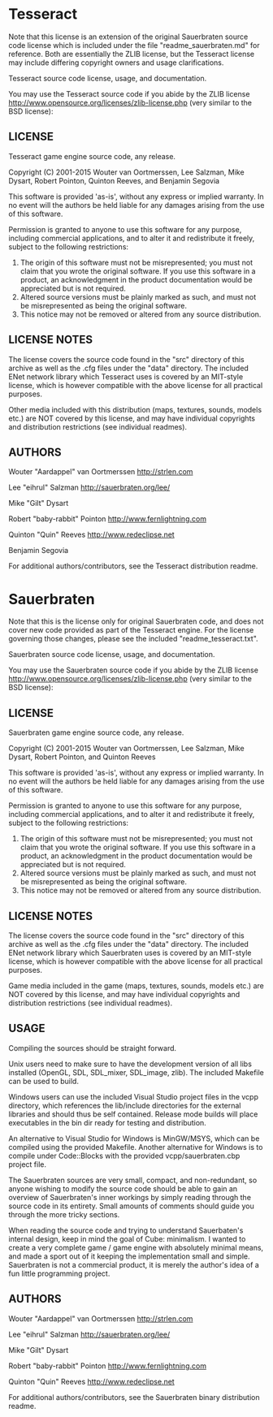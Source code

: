 # Tesseract

Note that this license is an extension of the original Sauerbraten source 
code license which is included under the file "readme_sauerbraten.md" for
reference. Both are essentially the ZLIB license, but the Tesseract license 
may include differing copyright owners and usage clarifications.

Tesseract source code license, usage, and documentation.

You may use the Tesseract source code if you abide by the ZLIB license
http://www.opensource.org/licenses/zlib-license.php
(very similar to the BSD license):


## LICENSE

Tesseract game engine source code, any release.

Copyright (C) 2001-2015 Wouter van Oortmerssen, Lee Salzman, Mike Dysart, Robert Pointon, Quinton Reeves, and Benjamin Segovia

This software is provided 'as-is', without any express or implied
warranty.  In no event will the authors be held liable for any damages
arising from the use of this software.

Permission is granted to anyone to use this software for any purpose,
including commercial applications, and to alter it and redistribute it
freely, subject to the following restrictions:

1. The origin of this software must not be misrepresented; you must not
   claim that you wrote the original software. If you use this software
   in a product, an acknowledgment in the product documentation would be
   appreciated but is not required.
2. Altered source versions must be plainly marked as such, and must not be
   misrepresented as being the original software.
3. This notice may not be removed or altered from any source distribution.


## LICENSE NOTES

The license covers the source code found in the "src" directory of this
archive as well as the .cfg files under the "data" directory. The included 
ENet network library which Tesseract uses is covered by an MIT-style 
license, which is however compatible with the above license for all 
practical purposes.

Other media included with this distribution (maps, textures, sounds, models etc.)
are NOT covered by this license, and may have individual copyrights and
distribution restrictions (see individual readmes).

## AUTHORS

Wouter "Aardappel" van Oortmerssen
http://strlen.com

Lee "eihrul" Salzman 
http://sauerbraten.org/lee/

Mike "Gilt" Dysart

Robert "baby-rabbit" Pointon
http://www.fernlightning.com

Quinton "Quin" Reeves
http://www.redeclipse.net

Benjamin Segovia

For additional authors/contributors, see the Tesseract distribution readme.

# Sauerbraten

Note that this is the license only for original Sauerbraten code, and does
not cover new code provided as part of the Tesseract engine. For the 
license governing those changes, please see the included "readme_tesseract.txt".

Sauerbraten source code license, usage, and documentation.

You may use the Sauerbraten source code if you abide by the ZLIB license
http://www.opensource.org/licenses/zlib-license.php
(very similar to the BSD license):


## LICENSE

Sauerbraten game engine source code, any release.

Copyright (C) 2001-2015 Wouter van Oortmerssen, Lee Salzman, Mike Dysart, Robert Pointon, and Quinton Reeves

This software is provided 'as-is', without any express or implied
warranty.  In no event will the authors be held liable for any damages
arising from the use of this software.

Permission is granted to anyone to use this software for any purpose,
including commercial applications, and to alter it and redistribute it
freely, subject to the following restrictions:

1. The origin of this software must not be misrepresented; you must not
   claim that you wrote the original software. If you use this software
   in a product, an acknowledgment in the product documentation would be
   appreciated but is not required.
2. Altered source versions must be plainly marked as such, and must not be
   misrepresented as being the original software.
3. This notice may not be removed or altered from any source distribution.


## LICENSE NOTES

The license covers the source code found in the "src" directory of this
archive as well as the .cfg files under the "data" directory. The included 
ENet network library which Sauerbraten uses is covered by an MIT-style 
license, which is however compatible with the above license for all 
practical purposes.

Game media included in the game (maps, textures, sounds, models etc.)
are NOT covered by this license, and may have individual copyrights and
distribution restrictions (see individual readmes).


## USAGE

Compiling the sources should be straight forward.

Unix users need to make sure to have the development version of all libs
installed (OpenGL, SDL, SDL_mixer, SDL_image, zlib). The included
Makefile can be used to build.

Windows users can use the included Visual Studio project files in the vcpp 
directory,  which references the lib/include directories for the external 
libraries and should thus be self contained. Release mode builds will place 
executables in the bin dir ready for testing and distribution.

An alternative to Visual Studio for Windows is MinGW/MSYS, which can be compiled
using the provided Makefile. Another alternative for Windows is to compile under
Code::Blocks with the provided vcpp/sauerbraten.cbp project file.

The Sauerbraten sources are very small, compact, and non-redundant, so anyone
wishing to modify the source code should be able to gain an overview of
Sauerbraten's inner workings by simply reading through the source code in its
entirety. Small amounts of comments should guide you through the more
tricky sections.

When reading the source code and trying to understand Sauerbaten's internal design,
keep in mind the goal of Cube: minimalism. I wanted to create a very complete
game / game engine with absolutely minimal means, and made a sport out of it
keeping the implementation small and simple. Sauerbraten is not a commercial 
product, it is merely the author's idea of a fun little programming project.


## AUTHORS

Wouter "Aardappel" van Oortmerssen
http://strlen.com

Lee "eihrul" Salzman 
http://sauerbraten.org/lee/

Mike "Gilt" Dysart

Robert "baby-rabbit" Pointon
http://www.fernlightning.com

Quinton "Quin" Reeves
http://www.redeclipse.net

For additional authors/contributors, see the Sauerbraten binary distribution readme.

